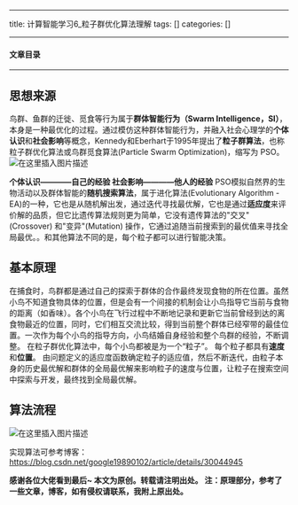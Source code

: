 
--- 
title:  计算智能学习6_粒子群优化算法理解 
tags: []
categories: [] 

---


#### 文章目录
- - - 


## 思想来源

鸟群、鱼群的迁徙、觅食等行为属于**群体智能行为（Swarm Intelligence，SI）**，本身是一种最优化的过程。通过模仿这种群体智能行为，并融入社会心理学的**个体认识**和**社会影响**等概念，Kennedy和Eberhart于1995年提出了**粒子群算法**，也称粒子群优化算法或鸟群觅食算法(Particle Swarm Optimization)，缩写为 PSO。 <img src="https://img-blog.csdnimg.cn/20210218105127334.png?x-oss-process=image/watermark,type_ZmFuZ3poZW5naGVpdGk,shadow_10,text_aHR0cHM6Ly9ibG9nLmNzZG4ubmV0L3p4bV9qaW1pbg==,size_16,color_FFFFFF,t_70" alt="在这里插入图片描述">

**个体认识————自己的经验 社会影响————他人的经验** PSO模拟自然界的生物活动以及群体智能的**随机搜索算法**，属于进化算法(Evolutionary Algorithm - EA)的一种，它也是从随机解出发，通过迭代寻找最优解，它也是通过**适应度**来评价解的品质，但它比遗传算法规则更为简单，它没有遗传算法的"交叉"(Crossover) 和"变异"(Mutation) 操作，它通过追随当前搜索到的最优值来寻找全局最优。。和其他算法不同的是，每个粒子都可以进行智能决策。

## 基本原理

在捕食时，鸟群都是通过自己的探索于群体的合作最终发现食物的所在位置。虽然小鸟不知道食物具体的位置，但是会有一个间接的机制会让小鸟指导它当前与食物的距离（如香味）。各个小鸟在飞行过程中不断地记录和更新它当前曾经到达的离食物最近的位置，同时，它们相互交流比较，得到当前整个群体已经窄带的最佳位置。一次作为每个小鸟的指导方向，小鸟结婚自身经验和整个鸟群的经验，不断调整。 在粒子群优化算法中，每个小鸟都被是为一个“粒子”。 每个粒子都具有**速度**和**位置**。 由问题定义的适应度函数确定粒子的适应值，然后不断迭代，由粒子本身的历史最优解和群体的全局最优解来影响粒子的速度与位置，让粒子在搜索空间中探索与开发，最终找到全局最优解。

## 算法流程

<img src="https://img-blog.csdnimg.cn/20210218113048928.png?x-oss-process=image/watermark,type_ZmFuZ3poZW5naGVpdGk,shadow_10,text_aHR0cHM6Ly9ibG9nLmNzZG4ubmV0L3p4bV9qaW1pbg==,size_16,color_FFFFFF,t_70" alt="在这里插入图片描述">

实现算法可参考博客： https://blog.csdn.net/google19890102/article/details/30044945

**感谢各位大佬看到最后~ 本文为原创。转载请注明出处。 注：原理部分，参考了一些文章，博客，如有侵权请联系，我附上原出处。**
